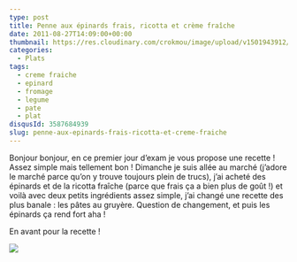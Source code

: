 ```yaml
---
type: post
title: Penne aux épinards frais, ricotta et crème fraîche
date: 2011-08-27T14:09:00+00:00
thumbnail: https://res.cloudinary.com/crokmou/image/upload/v1501943912/IMG_3031.jpg
categories: 
  - Plats
tags: 
  - creme fraiche
  - epinard
  - fromage
  - legume
  - pate
  - plat
disqusId: 3587684939
slug: penne-aux-epinards-frais-ricotta-et-creme-fraiche
---
```


Bonjour bonjour, en ce premier jour d’exam je vous propose une recette ! Assez simple mais tellement bon ! Dimanche je suis allée au marché (j’adore le marché parce qu’on y trouve toujours plein de trucs), j’ai acheté des épinards et de la ricotta fraîche (parce que frais ça a bien plus de goût !) et voilà avec deux petits ingrédients assez simple, j’ai changé une recette des plus banale : les pâtes au gruyère. Question de changement, et puis les épinards ça rend fort aha !

En avant pour la recette !

[![](http://4.bp.blogspot.com/-pGqSxN938MY/Tqmk2hOH4fI/AAAAAAAABBc/_fzkW3Zkoig/s1600/Penne+ricotta+epinards.jpg)](http://4.bp.blogspot.com/-pGqSxN938MY/Tqmk2hOH4fI/AAAAAAAABBc/_fzkW3Zkoig/s1600/Penne+ricotta+epinards.jpg)


